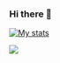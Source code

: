 ### Hi there 👋

[![My stats](https://github-readme-stats.vercel.app/api?username=savvy&bg_color=212121&text_color=eeeeee&title_color=3498db&border_color=3498db&icon_color=3498db&show_icons=true&count_private=true)](https://github.com/anuraghazra/github-readme-stats)

![](https://komarev.com/ghpvc/?username=Savvy&color=3498db)
<!--
**Savvy/savvy** is a ✨ _special_ ✨ repository because its `README.md` (this file) appears on your GitHub profile.

Here are some ideas to get you started:

- 🔭 I’m currently working on ...
- 🌱 I’m currently learning ...
- 👯 I’m looking to collaborate on ...
- 🤔 I’m looking for help with ...
- 💬 Ask me about ...
- 📫 How to reach me: ...
- 😄 Pronouns: ...
- ⚡ Fun fact: ...
-->
